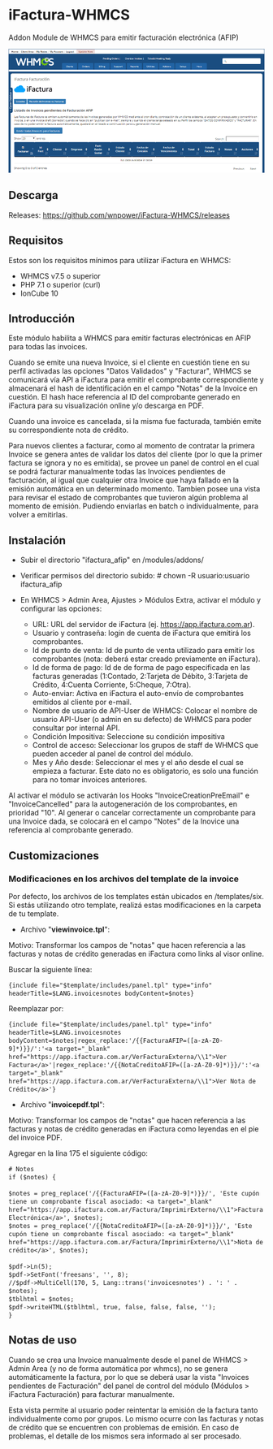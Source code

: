# iFactura-WHMCS
Addon Module de WHMCS para emitir facturación electrónica (AFIP)

![iFactura-WHMCS](iFactura-WHMCS.gif)


## Descarga

Releases: https://github.com/wnpower/iFactura-WHMCS/releases


## Requisitos

Estos son los requisitos mínimos para utilizar iFactura en WHMCS:
- WHMCS v7.5 o superior
- PHP 7.1 o superior (curl)
- IonCube 10


## Introducción

Este módulo habilita a WHMCS para emitir facturas electrónicas en AFIP para todas las invoices.

Cuando se emite una nueva Invoice, si el cliente en cuestión tiene en su perfil activadas las opciones "Datos Validados" y "Facturar", WHMCS se comunicará vía API a iFactura para emitir el comprobante correspondiente y almacenará el hash de identificación en el campo "Notas" de la Invoice en cuestión. El hash hace referencia al ID del comprobante generado en iFactura para su visualización online y/o descarga en PDF.

Cuando una invoice es cancelada, si la misma fue facturada, también emite su correspondiente nota de crédito.

Para nuevos clientes a facturar, como al momento de contratar la primera Invoice se genera antes de validar los datos del cliente (por lo que la primer factura se ignora y no es emitida), se provee un panel de control en el cual se podrá facturar manualmente todas las Invoices pendientes de facturación, al igual que cualquier otra Invoice que haya fallado en la emisión automática en un determinado momento. Tambien posee una vista para revisar el estado de comprobantes que tuvieron algún problema al momento de emisión. Pudiendo enviarlas en batch o individualmente, para volver a emitirlas.


## Instalación

- Subir el directorio "ifactura_afip" en /modules/addons/

- Verificar permisos del directorio subido: # chown -R usuario:usuario ifactura_afip

- En WHMCS > Admin Area, Ajustes > Módulos Extra, activar el módulo y configurar las opciones:
  - URL: URL del servidor de iFactura (ej. https://app.ifactura.com.ar).
  - Usuario y contraseña: login de cuenta de iFactura que emitirá los comprobantes.
  - Id de punto de venta: Id de punto de venta utilizado para emitir los comprobantes (nota: deberá estar creado previamente en iFactura).
  - Id de forma de pago: Id de de forma de pago especificada en las facturas generadas (1:Contado, 2:Tarjeta de Débito, 3:Tarjeta de Crédito, 4:Cuenta Corriente, 5:Cheque, 7:Otra).
  - Auto-enviar: Activa en iFactura el auto-envío de comprobantes emitidos al cliente por e-mail.
  - Nombre de usuario de API-User de WHMCS: Colocar el nombre de usuario API-User (o admin en su defecto) de WHMCS para poder consultar por internal API.
  - Condición Impositiva: Seleccione su condición impositiva
  - Control de acceso: Seleccionar los grupos de staff de WHMCS que pueden acceder al panel de control del módulo.
  - Mes y Año desde: Seleccionar el mes y el año desde el cual se empieza a facturar. Este dato no es obligatorio, es solo una función para no tomar invoices anteriores.

Al activar el módulo se activarán los Hooks "InvoiceCreationPreEmail" e "InvoiceCancelled" para la autogeneración de los comprobantes, en prioridad "10". Al generar o cancelar correctamente un comprobante para una Invoice dada, se colocará en el campo "Notes" de la Inovice una referencia al comprobante generado.


## Customizaciones


### Modificaciones en los archivos del template de la invoice
Por defecto, los archivos de los templates están ubicados en /templates/six. Si estás utilizando otro template, realizá estas modificaciones en la carpeta de tu template.

* Archivo "**viewinvoice.tpl**":

Motivo: Transformar los campos de "notas" que hacen referencia a las facturas y notas de crédito generadas en iFactura como links al visor online.

Buscar la siguiente línea:

```
{include file="$template/includes/panel.tpl" type="info" headerTitle=$LANG.invoicesnotes bodyContent=$notes}
```

Reemplazar por:

```
{include file="$template/includes/panel.tpl" type="info" headerTitle=$LANG.invoicesnotes bodyContent=$notes|regex_replace:'/{{FacturaAFIP=([a-zA-Z0-9]*)}}/':'<a target="_blank" href="https://app.ifactura.com.ar/VerFacturaExterna/\\1">Ver Factura</a>'|regex_replace:'/{{NotaCreditoAFIP=([a-zA-Z0-9]*)}}/':'<a target="_blank" href="https://app.ifactura.com.ar/VerFacturaExterna/\\1">Ver Nota de Crédito</a>'}
```

* Archivo "**invoicepdf.tpl**":

Motivo: Transformar los campos de "notas" que hacen referencia a las facturas y notas de crédito generadas en iFactura como leyendas en el pie del invoice PDF. 

Agregar en la lína 175 el siguiente código:

```
# Notes
if ($notes) {
 
$notes = preg_replace('/{{FacturaAFIP=([a-zA-Z0-9]*)}}/', 'Este cupón tiene un comprobante fiscal asociado: <a target="_blank" href="https://app.ifactura.com.ar/Factura/ImprimirExterno/\\1">Factura Electrónica</a>', $notes);
$notes = preg_replace('/{{NotaCreditoAFIP=([a-zA-Z0-9]*)}}/', 'Este cupón tiene un comprobante fiscal asociado: <a target="_blank" href="https://app.ifactura.com.ar/Factura/ImprimirExterno/\\1">Nota de crédito</a>', $notes);
 
$pdf->Ln(5);
$pdf->SetFont('freesans', '', 8);
//$pdf->MultiCell(170, 5, Lang::trans('invoicesnotes') . ': ' . $notes);
$tblhtml = $notes;
$pdf->writeHTML($tblhtml, true, false, false, false, '');
}
```


## Notas de uso

Cuando se crea una Invoice manualmente desde el panel de WHMCS > Admin Area (y no de forma automática por whmcs), no se genera automáticamente la factura, por lo que se deberá usar la vista "Invoices pendientes de Facturación" del panel de control del módulo (Módulos > iFactura Facturación) para facturar manualmente.

Esta vista permite al usuario poder reintentar la emisión de la factura tanto individualmente como por grupos. Lo mismo ocurre con las facturas y notas de crédito que se encuentren con problemas de emisión. En caso de problemas, el detalle de los mismos sera informado al ser procesado.
